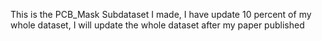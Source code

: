 This is the PCB_Mask Subdataset I made, I have update 10 percent of my whole dataset, I will update the whole dataset after my paper published
